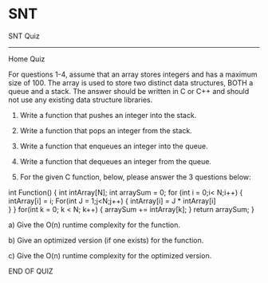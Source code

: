 # SNT
SNT Quiz

----------------------------------
Home Quiz

For questions 1-4, assume that an array stores integers and has a maximum size of 100.  The array is used to store two distinct data structures, BOTH a queue and a stack.  The answer should be written in C or C++ and should not use any existing data structure libraries.

1.	Write a function that pushes an integer into the stack.


2.	Write a function that pops an integer from the stack.


3.	Write a function that enqueues an integer into the queue.

4.	Write a function that dequeues an integer from the queue. 

5.	For the given C function, below, please answer the 3 questions below:

int Function()
{
  int intArray[N];
  int arraySum = 0;
  for (int i = 0;i< N;i++)
  {
    intArray[i] = i;
    For(int J = 1;j<N;j++)
    {
      intArray[i] = J * intArray[i]   
    }
  }
  for(int k = 0; k < N; k++)
  {
    arraySum += intArray[k];
  }
  return arraySum;
}

a)	Give the  O(n) runtime complexity for the function. 

b)	Give an optimized version (if one exists) for the function.

c) Give the O(n) runtime complexity for the optimized version.
			

END OF QUIZ
